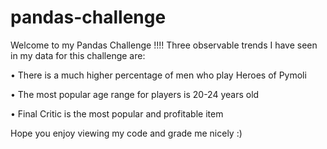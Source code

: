 # pandas-challenge
Welcome to my Pandas Challenge !!!!
Three observable trends I have seen in my data for this challenge are:


•	There is a much higher percentage of men who play Heroes of Pymoli

•	The most popular age range for players is 20-24 years old

•	Final Critic is the most popular and profitable item


Hope you enjoy viewing my code and grade me nicely :)
